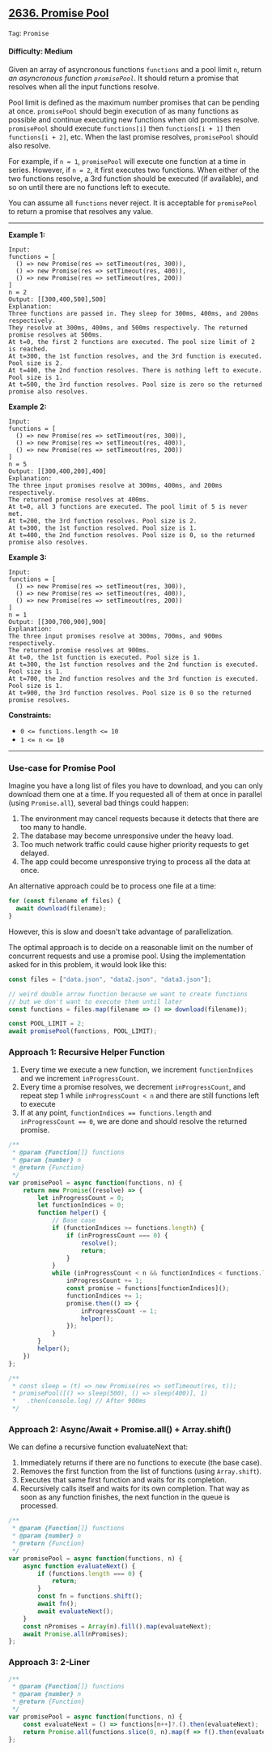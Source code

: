 ## [2636. Promise Pool](https://leetcode.com/problems/promise-pool)

```Tag```: ```Promise```

#### Difficulty: Medium

Given an array of asyncronous functions ```functions``` and a pool limit ```n```, return _an asyncronous function ```promisePool```_. It should return a promise that resolves when all the input functions resolve.

Pool limit is defined as the maximum number promises that can be pending at once. ```promisePool``` should begin execution of as many functions as possible and continue executing new functions when old promises resolve. ```promisePool``` should execute ```functions[i]``` then ```functions[i + 1]``` then ```functions[i + 2]```, etc. When the last promise resolves, ```promisePool``` should also resolve.

For example, if ```n = 1```, ```promisePool``` will execute one function at a time in series. However, if ```n = 2```, it first executes two functions. When either of the two functions resolve, a 3rd function should be executed (if available), and so on until there are no functions left to execute.

You can assume all ```functions``` never reject. It is acceptable for ```promisePool``` to return a promise that resolves any value.

---

__Example 1:__
```
Input: 
functions = [
  () => new Promise(res => setTimeout(res, 300)),
  () => new Promise(res => setTimeout(res, 400)),
  () => new Promise(res => setTimeout(res, 200))
]
n = 2
Output: [[300,400,500],500]
Explanation:
Three functions are passed in. They sleep for 300ms, 400ms, and 200ms respectively.
They resolve at 300ms, 400ms, and 500ms respectively. The returned promise resolves at 500ms.
At t=0, the first 2 functions are executed. The pool size limit of 2 is reached.
At t=300, the 1st function resolves, and the 3rd function is executed. Pool size is 2.
At t=400, the 2nd function resolves. There is nothing left to execute. Pool size is 1.
At t=500, the 3rd function resolves. Pool size is zero so the returned promise also resolves.
```

__Example 2:__
```
Input:
functions = [
  () => new Promise(res => setTimeout(res, 300)),
  () => new Promise(res => setTimeout(res, 400)),
  () => new Promise(res => setTimeout(res, 200))
]
n = 5
Output: [[300,400,200],400]
Explanation:
The three input promises resolve at 300ms, 400ms, and 200ms respectively.
The returned promise resolves at 400ms.
At t=0, all 3 functions are executed. The pool limit of 5 is never met.
At t=200, the 3rd function resolves. Pool size is 2.
At t=300, the 1st function resolved. Pool size is 1.
At t=400, the 2nd function resolves. Pool size is 0, so the returned promise also resolves.
```

__Example 3:__
```
Input:
functions = [
  () => new Promise(res => setTimeout(res, 300)),
  () => new Promise(res => setTimeout(res, 400)),
  () => new Promise(res => setTimeout(res, 200))
]
n = 1
Output: [[300,700,900],900]
Explanation:
The three input promises resolve at 300ms, 700ms, and 900ms respectively.
The returned promise resolves at 900ms.
At t=0, the 1st function is executed. Pool size is 1.
At t=300, the 1st function resolves and the 2nd function is executed. Pool size is 1.
At t=700, the 2nd function resolves and the 3rd function is executed. Pool size is 1.
At t=900, the 3rd function resolves. Pool size is 0 so the returned promise resolves.
```

__Constraints:__

- ```0 <= functions.length <= 10```
- ```1 <= n <= 10```

---

### Use-case for Promise Pool

Imagine you have a long list of files you have to download, and you can only download them one at a time. If you requested all of them at once in parallel (using ```Promise.all```), several bad things could happen:

1. The environment may cancel requests because it detects that there are too many to handle.
2. The database may become unresponsive under the heavy load.
3. Too much network traffic could cause higher priority requests to get delayed.
4. The app could become unresponsive trying to process all the data at once.

An alternative approach could be to process one file at a time:

```JavaScript
for (const filename of files) {
  await download(filename);
}
```

However, this is slow and doesn't take advantage of parallelization.

The optimal approach is to decide on a reasonable limit on the number of concurrent requests and use a promise pool. Using the implementation asked for in this problem, it would look like this:

```JavaScript
const files = ["data.json", "data2.json", "data3.json"];

// weird double arrow function because we want to create functions
// but we don't want to execute them until later
const functions = files.map(filename => () => download(filename));

const POOL_LIMIT = 2;
await promisePool(functions, POOL_LIMIT);
```

### Approach 1: Recursive Helper Function

1. Every time we execute a new function, we increment ```functionIndices``` and we increment ```inProgressCount```.
2. Every time a promise resolves, we decrement ```inProgressCount```, and repeat step 1 while ```inProgressCount < n``` and there are still functions left to execute
3. If at any point, ```functionIndices == functions.length``` and ```inProgressCount == 0```, we are done and should resolve the returned promise.

```JavaScript
/**
 * @param {Function[]} functions
 * @param {number} n
 * @return {Function}
 */
var promisePool = async function(functions, n) {
    return new Promise((resolve) => {
        let inProgressCount = 0;
        let functionIndices = 0;
        function helper() {
            // Base case
            if (functionIndices >= functions.length) {
                if (inProgressCount === 0) {
                    resolve();
                    return;
                }
            }
            while (inProgressCount < n && functionIndices < functions.length) {
                inProgressCount += 1;
                const promise = functions[functionIndices]();
                functionIndices += 1;
                promise.then(() => {
                    inProgressCount -= 1;
                    helper();
                });
            }
        }
        helper();
    })
};

/**
 * const sleep = (t) => new Promise(res => setTimeout(res, t));
 * promisePool([() => sleep(500), () => sleep(400)], 1)
 *   .then(console.log) // After 900ms
 */
```

### Approach 2: Async/Await + Promise.all() + Array.shift()

We can define a recursive function evaluateNext that:

1. Immediately returns if there are no functions to execute (the base case).
2. Removes the first function from the list of functions (using ```Array.shift```).
3. Executes that same first function and waits for its completion.
4. Recursively calls itself and waits for its own completion. That way as soon as any function finishes, the next function in the queue is processed.

```JavaScript
/**
 * @param {Function[]} functions
 * @param {number} n
 * @return {Function}
 */
var promisePool = async function(functions, n) {
    async function evaluateNext() {
        if (functions.length === 0) {
            return;
        }
        const fn = functions.shift();
        await fn();
        await evaluateNext();
    }
    const nPromises = Array(n).fill().map(evaluateNext);
    await Promise.all(nPromises);
};
```

### Approach 3: 2-Liner

```JavaScript
/**
 * @param {Function[]} functions
 * @param {number} n
 * @return {Function}
 */
var promisePool = async function(functions, n) {
    const evaluateNext = () => functions[n++]?.().then(evaluateNext);
    return Promise.all(functions.slice(0, n).map(f => f().then(evaluateNext)));
};
```
